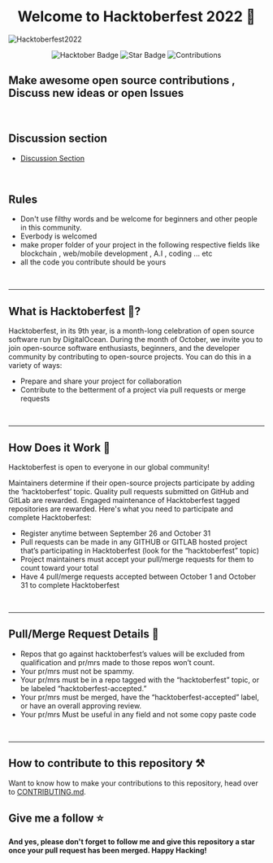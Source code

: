 <h1 align="center"> Welcome to Hacktoberfest 2022 🤖 </h1>

![Hacktoberfest2022](https://images.prismic.io/www-static/1cd0d641-4e0e-4ba3-8386-3125627394fa_Email+Banners-Dark.png?auto=compress,format)

 

<div align="center">
  
 <img src="https://img.shields.io/badge/hacktoberfest-2022-blueviolet?color=7542f5" alt="Hacktober Badge"/>
 <img src="https://img.shields.io/static/v1?label=%F0%9F%8C%9F&message=If%20Useful&style=style=flat&color=7542f5" alt="Star Badge"/>
 <img src="https://img.shields.io/badge/Contributions-welcome-violet.svg?style=flat&color=7542f5&logo=git" alt="Contributions" /></a>

</div>


## Make awesome open source contributions , Discuss new ideas or open Issues 

<br/>

## Discussion section
- [Discussion Section ](https://github.com/umershaikh123/Hacktoberfest/discussions)

<br/>

## Rules

- Don't use filthy words and be welcome for beginners and other people in this community.
- Everbody is welcomed
- make proper folder of your project in the following respective fields like blockchain , web/mobile development , A.I , coding ... etc
- all the code you contribute should be yours


 <br/>
 <hr>
 
## What is Hacktoberfest 🤖?
Hacktoberfest, in its 9th year, is a month-long celebration of open source software run by DigitalOcean. During the month of October, we invite you to join open-source software enthusiasts, beginners, and the developer community by contributing to open-source projects. You can do this in a variety of ways:

- Prepare and share your project for collaboration
- Contribute to the betterment of a project via pull requests or merge requests 

 <br/>
 <hr> 
 

 
## How Does it Work 💼

Hacktoberfest is open to everyone in our global community!

Maintainers determine if their open-source projects participate by adding the ‘hacktoberfest’ topic.
Quality pull requests submitted on GitHub and GitLab are rewarded.
Engaged maintenance of Hacktoberfest tagged repositories are rewarded.
Here's what you need to participate and complete Hacktoberfest:
 - Register anytime between September 26 and October 31
 - Pull requests can be made in any GITHUB or GITLAB hosted project that’s participating in Hacktoberfest (look for the “hacktoberfest” topic)
 - Project maintainers must accept your pull/merge requests for them to count toward your total
 - Have 4 pull/merge requests accepted between October 1 and October 31 to complete Hacktoberfest
 
 <br/>
 <hr>
 
## Pull/Merge Request Details 📄
 
 - Repos that go against hacktoberfest’s values will be excluded from qualification and pr/mrs made to those repos won’t count.
 - Your pr/mrs must not be spammy.
 - Your pr/mrs must be in a repo tagged with the “hacktoberfest” topic, or be labeled “hacktoberfest-accepted.” 
 - Your pr/mrs must be merged, have the “hacktoberfest-accepted” label, or have an overall approving review.
 - Your pr/mrs Must be useful in any field and not some copy paste code
 
 <br/>
 <hr>
 
## How to contribute to this repository ⚒️
Want to know how to make your contributions to this repository, head over to [CONTRIBUTING.md](https://github.com/umershaikh123/Hacktoberfest/blob/main/CONTRIBUTING.md).
## Give me a follow ⭐
**And yes, please don't forget to follow me and give this repository a star once your pull request has been merged. Happy Hacking!**
